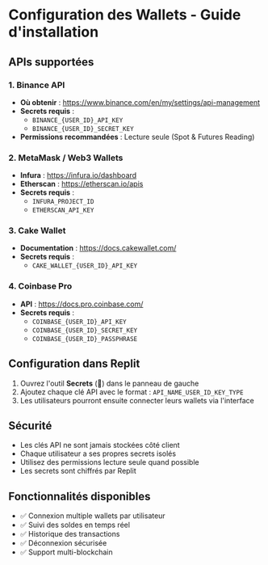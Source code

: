
# Configuration des Wallets - Guide d'installation

## APIs supportées

### 1. Binance API
- **Où obtenir** : https://www.binance.com/en/my/settings/api-management
- **Secrets requis** :
  - `BINANCE_{USER_ID}_API_KEY`
  - `BINANCE_{USER_ID}_SECRET_KEY`
- **Permissions recommandées** : Lecture seule (Spot & Futures Reading)

### 2. MetaMask / Web3 Wallets
- **Infura** : https://infura.io/dashboard
- **Etherscan** : https://etherscan.io/apis
- **Secrets requis** :
  - `INFURA_PROJECT_ID`
  - `ETHERSCAN_API_KEY`

### 3. Cake Wallet
- **Documentation** : https://docs.cakewallet.com/
- **Secrets requis** :
  - `CAKE_WALLET_{USER_ID}_API_KEY`

### 4. Coinbase Pro
- **API** : https://docs.pro.coinbase.com/
- **Secrets requis** :
  - `COINBASE_{USER_ID}_API_KEY`
  - `COINBASE_{USER_ID}_SECRET_KEY`
  - `COINBASE_{USER_ID}_PASSPHRASE`

## Configuration dans Replit

1. Ouvrez l'outil **Secrets** (🔑) dans le panneau de gauche
2. Ajoutez chaque clé API avec le format : `API_NAME_USER_ID_KEY_TYPE`
3. Les utilisateurs pourront ensuite connecter leurs wallets via l'interface

## Sécurité

- Les clés API ne sont jamais stockées côté client
- Chaque utilisateur a ses propres secrets isolés
- Utilisez des permissions lecture seule quand possible
- Les secrets sont chiffrés par Replit

## Fonctionnalités disponibles

- ✅ Connexion multiple wallets par utilisateur
- ✅ Suivi des soldes en temps réel
- ✅ Historique des transactions
- ✅ Déconnexion sécurisée
- ✅ Support multi-blockchain

